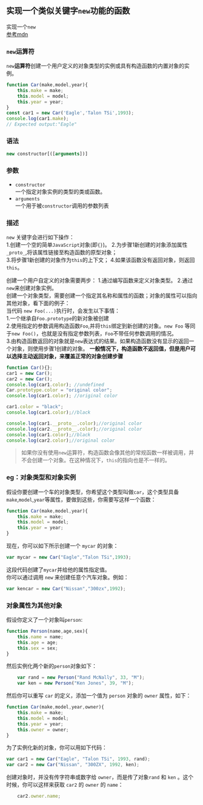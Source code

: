 ## 实现一个类似关键字`new`功能的函数  
实现一个`new`   
[参考mdn](https://developer.mozilla.org/zh-CN/docs/Web/JavaScript/Reference/Operators/new)
### `new`**运算符**  
`new`**运算符**创建一个用户定义的对象类型的实例或具有构造函数的内置对象的实例。
```javascript
function Car(make,model,year){
    this.make = make;
    this.model = model;
    this.year = year;
}
const car1 = new Car('Eagle','Talon TSi',1993);
console.log(car1.make);
// Expected output:"Eagle"
```  
### 语法  
```javascript
new constructor[([arguments])]
```  
### 参数  
+ `constructor`  
一个指定对象实例的类型的类或函数。   
+ `arguments`  
一个用于被`constructor`调用的参数列表  

### 描述  
`new` 关键字会进行如下操作：  
1.创建一个空的简单`JavaScript`对象(即`{}`)。
2.为步骤1新创建的对象添加属性`_proto_`,将该属性链接至构造函数的原型对象；  
3.将步骤1新创建的对象作为`this`的上下文；
4.如果该函数没有返回对象，则返回`this`。  

创建一个用户自定义的对象需要两步：
    1.通过编写函数来定义对象类型。
    2.通过`new`来创建对象实例。  
创建一个对象类型，需要创建一个指定其名称和属性的函数；对象的属性可以指向其他对象，看下面的例子：  
当代码 `new Foo(...)`执行时，会发生以下事情：  
1.一个继承自`Foo.prototype`的新对象被创建  
2.使用指定的参数调用构造函数`Foo`,并将`this`绑定到新创建的对象。`new Foo` 等同于`new Foo()`，也就是没有指定参数列表，`Foo`不带任何参数调用的情况。   
3.由构造函数返回的对象就是`new`表达式的结果。如果构造函数没有显示的返回一个对象，则使用步骤1创建的对象。 
**一般情况下，构造函数不返回值，但是用户可以选择主动返回对象，来覆盖正常的对象创建步骤**  

```javascript
function Car(){};
car1 = new Car();
car2 = new Car();
console.log(car1.color); //undefined  
Car.prototype.color = "original color";
console.log(car1.color); //original color  

car1.color = "black";
console.log(car1.color);//black  

console.log(car1.__proto__.color);//original color
console.log(car2.__proto__.color);//original color  
console.log(car1.color);//black  
console.log(car2.color);//original color
```  
> 如果你没有使用`new`运算符，构造函数会像其他的常规函数一样被调用，并不会创建一个对象。在这种情况下，`this`的指向也是不一样的。   

### eg：对象类型和对象实例  
假设你要创建一个车的对象类型，你希望这个类型叫做`car`，这个类型具备`make`,`model`,`year`等属性，要做到这些，你需要写这样一个函数：  
```javascript
function Car(make,model,year){
    this.make = make;
    this.model = model;
    this.year = year;
}
```   
现在，你可以如下所示创建一个 `mycar` 的对象：  
```javascript
var mycar = new Car("Eagle","Talon TSi",1993);  
```  
这段代码创建了`mycar`并给他的属性指定值。  
你可以通过调用 `new` 来创建任意个汽车对象。例如：
```javascript
var kencar = new Car("Nissan","300zx",1992);
```  
### 对象属性为其他对象  
假设你定义了一个对象叫`person`:  
```javascript
function Person(name,age,sex){
    this.name = name;
    this.age = age;
    this.sex = sex;
}
```  
然后实例化两个新的`person`对象如下：  
```javascript
    var rand = new Person("Rand McNally", 33, "M");
    var ken = new Person("Ken Jones", 39, "M");
```  
然后你可以重写 `car` 的定义，添加一个值为 `person` 对象的 `owner` 属性，如下：  
```javascript
function Car(make,model,year,owner){
    this.make = make;
    this.model = model;
    this.year = year;
    this.owner = owner;
}
```  
为了实例化新的对象，你可以用如下代码：  
```javascript
var car1 = new Car("Eagle", "Talon TSi", 1993, rand);
var car2 = new Car("Nissan", "300ZX", 1992, ken);
```  
创建对象时，并没有传字符串或数字给 `owner`，而是传了对象`rand` 和 `ken` 。这个时候，你可以这样来获取 `car2` 的 `owner` 的 `name`：
```javascript
    car2.owner.name;
```


